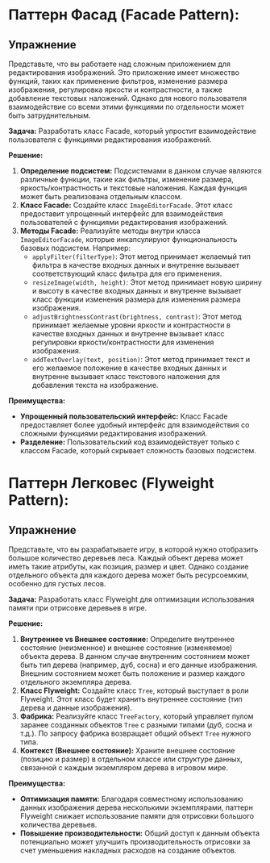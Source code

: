 # **Паттерн Фасад (Facade Pattern):**
## Упражнение
Представьте, что вы работаете над сложным приложением для редактирования изображений. Это приложение имеет множество функций, таких как применение фильтров, изменение размера изображения, регулировка яркости и контрастности, а также добавление текстовых наложений. Однако для нового пользователя взаимодействие со всеми этими функциями по отдельности может быть затруднительным.

**Задача:** Разработать класс Facade, который упростит взаимодействие пользователя с функциями редактирования изображений.

**Решение:**

1. **Определение подсистем:** Подсистемами в данном случае являются различные функции, такие как фильтры, изменение размера, яркость/контрастность и текстовые наложения. Каждая функция может быть реализована отдельным классом.
2. **Класс Facade:** Создайте класс `ImageEditorFacade`. Этот класс предоставит упрощенный интерфейс для взаимодействия пользователей с функциями редактирования изображений.
3. **Методы Facade:** Реализуйте методы внутри класса `ImageEditorFacade`, которые инкапсулируют функциональность базовых подсистем. Например:
    * `applyFilter(filterType)`: Этот метод принимает желаемый тип фильтра в качестве входных данных и внутренне вызывает соответствующий класс фильтра для его применения.
    * `resizeImage(width, height)`: Этот метод принимает новую ширину и высоту в качестве входных данных и внутренне вызывает класс функции изменения размера для изменения размера изображения.
    * `adjustBrightnessContrast(brightness, contrast)`: Этот метод принимает желаемые уровни яркости и контрастности в качестве входных данных и внутренне вызывает класс регулировки яркости/контрастности для изменения изображения.
    * `addTextOverlay(text, position)`: Этот метод принимает текст и его желаемое положение в качестве входных данных и внутренне вызывает класс текстового наложения для добавления текста на изображение.

**Преимущества:**

* **Упрощенный пользовательский интерфейс:** Класс Facade предоставляет более удобный интерфейс для взаимодействия со сложными функциями редактирования изображений.
* **Разделение:** Пользовательский код взаимодействует только с классом Facade, который скрывает сложность базовых подсистем.

# **Паттерн Легковес (Flyweight Pattern):**
## Упражнение
Представьте, что вы разрабатываете игру, в которой нужно отобразить большое количество деревьев леса. Каждый объект дерева может иметь такие атрибуты, как позиция, размер и цвет. Однако создание отдельного объекта для каждого дерева может быть ресурсоемким, особенно для густых лесов.

**Задача:** Разработать класс Flyweight для оптимизации использования памяти при отрисовке деревьев в игре.

**Решение:**

1. **Внутреннее vs Внешнее состояние:** Определите внутреннее состояние (неизменное) и внешнее состояние (изменяемое) объекта дерева. В данном случае внутренним состоянием может быть тип дерева (например, дуб, сосна) и его данные изображения. Внешним состоянием может быть положение и размер каждого отдельного экземпляра дерева.
2. **Класс Flyweight:** Создайте класс `Tree`, который выступает в роли Flyweight. Этот класс будет хранить внутреннее состояние (тип дерева и данные изображения).
3. **Фабрика:** Реализуйте класс `TreeFactory`, который управляет пулом заранее созданных объектов `Tree` с разными типами (дуб, сосна и т.д.). По запросу фабрика возвращает общий объект `Tree` нужного типа.
4. **Контекст (Внешнее состояние):** Храните внешнее состояние (позицию и размер) в отдельном классе или структуре данных, связанной с каждым экземпляром дерева в игровом мире.

**Преимущества:**

* **Оптимизация памяти:** Благодаря совместному использованию данных изображения дерева несколькими экземплярами, паттерн Flyweight снижает использование памяти для отрисовки большого количества деревьев.
* **Повышение производительности:** Общий доступ к данным объекта потенциально может улучшить производительность отрисовки за счет уменьшения накладных расходов на создание объектов.
